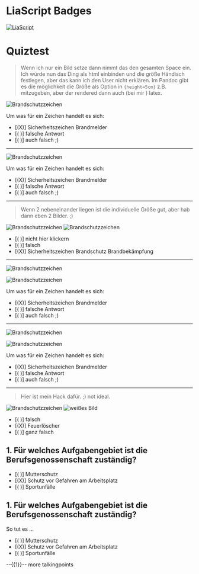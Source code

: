 <!--
author: Volker Göhler
email:    volker.goehler@informatik.tu-freiberg.de
language: de
narrator: German Female
version: 0.0.1
comment: this is only a test for image sizes in conjunction with quizes

@style
.flex-container {
    display: flex;
    flex-wrap: wrap; /* Allows the items to wrap as needed */
    align-items: stretch;
    gap: 20px; /* Adds both horizontal and vertical spacing between items */
}

.flex-child { 
    flex: 1;
    margin-right: 20px; /* Adds space between the columns */
}

@media (max-width: 600px) {
    .flex-child {
        flex: 100%; /* Makes the child divs take up the full width on slim devices */
        margin-right: 0; /* Removes the right margin */
    }
}
@end

-->
# LiaScript Badges

[![LiaScript](https://raw.githubusercontent.com/LiaScript/LiaScript/master/badges/course.svg)](https://liascript.github.io/course/?https://raw.githubusercontent.com/vgoehler/DiAgnostiK_LiaScript/master/gefahrensymbole_größen_test_v2.md)

# Quiztest

> Wenn ich nur ein Bild setze dann nimmt das den gesamten Space ein. Ich würde nun das Ding als html einbinden und die größe Händisch festlegen, aber das kann ich den User nicht erklären. Im Pandoc gibt es die möglichkeit die Größe als Option in `{height=5cm}` z.B. mitzugeben, aber der rendered dann auch (bei mir ) latex.

![Brandschutzzeichen](https://github.com/vgoehler/DiAgnostiK_Bilder_Test/blob/main/Brandschutzzeichen/Sicherheitszeichen_Brandmelder.jpg?raw=true)<!-- style="width: 50%" -->

Um was für ein Zeichen handelt es sich:

- [(X)] Sicherheitszeichen Brandmelder
- [( )] falsche Antwort
- [( )] auch falsch ;)

---------------------

<section class="flex-container">

<!-- class="flex-child" style="min-width: 250px;" -->
![Brandschutzzeichen](https://github.com/vgoehler/DiAgnostiK_Bilder_Test/blob/main/Brandschutzzeichen/Sicherheitszeichen_Brandmelder.jpg?raw=true)

<div class="flex-child" style="min-width: 250px">
Um was für ein Zeichen handelt es sich:

- [(X)] Sicherheitszeichen Brandmelder
- [( )] falsche Antwort
- [( )] auch falsch ;)

</div>
</section>




---

> Wenn 2 nebeneinander liegen ist die individuelle Größe gut, aber hab dann eben 2 Bilder. ;)

![Brandschutzzeichen](https://github.com/vgoehler/DiAgnostiK_Bilder_Test/blob/main/Brandschutzzeichen/Sicherheitszeichen_Brandschutz_Brandbek%C3%A4mpfung.jpg?raw=true)
![Brandschutzzeichen](https://github.com/vgoehler/DiAgnostiK_Bilder_Test/blob/main/Brandschutzzeichen/Sicherheitszeichen_Brandschutz_Brandbek%C3%A4mpfung.jpg?raw=true)

- [( )] nicht hier klickern
- [( )] falsch
- [(X)] Sicherheitszeichen Brandschutz Brandbekämpfung

----

<section class="flex-container">

<!-- class="flex-child" style="min-width: 250px;" -->
![Brandschutzzeichen](https://github.com/vgoehler/DiAgnostiK_Bilder_Test/blob/main/Brandschutzzeichen/Sicherheitszeichen_Brandschutz_Brandbek%C3%A4mpfung.jpg?raw=true)

<!-- class="flex-child" style="min-width: 250px;" -->
![Brandschutzzeichen](https://github.com/vgoehler/DiAgnostiK_Bilder_Test/blob/main/Brandschutzzeichen/Sicherheitszeichen_Brandschutz_Brandbek%C3%A4mpfung.jpg?raw=true)

<div class="flex-child" style="min-width: 250px">
Um was für ein Zeichen handelt es sich:

- [(X)] Sicherheitszeichen Brandmelder
- [( )] falsche Antwort
- [( )] auch falsch ;)

</div>
</section>

-----------


<section class="flex-container">

<!-- class="flex-child" style="min-width: 250px;" -->
![Brandschutzzeichen](https://github.com/vgoehler/DiAgnostiK_Bilder_Test/blob/main/Brandschutzzeichen/Sicherheitszeichen_Brandschutz_Brandbek%C3%A4mpfung.jpg?raw=true)

<!-- class="flex-child" style="min-width: 250px;" -->
![Brandschutzzeichen](https://github.com/vgoehler/DiAgnostiK_Bilder_Test/blob/main/Brandschutzzeichen/Sicherheitszeichen_Brandschutz_Brandbek%C3%A4mpfung.jpg?raw=true)

</section>

Um was für ein Zeichen handelt es sich:

- [(X)] Sicherheitszeichen Brandmelder
- [( )] falsche Antwort
- [( )] auch falsch ;)

---

> Hier ist mein Hack dafür. ;) not ideal.

![Brandschutzzeichen](https://github.com/vgoehler/DiAgnostiK_Bilder_Test/blob/main/Brandschutzzeichen/Sicherheitszeichen_Brandschutz_Feuerl%C3%B6scher.jpg?raw=true)
![weißes Bild](https://github.com/vgoehler/DiAgnostiK_Bilder_Test/blob/main/blank.jpg?raw=true)


- [( )] falsch
- [(X)] Feuerlöscher
- [( )] ganz falsch


## 1. __Für welches Aufgabengebiet ist die Berufsgenossenschaft zuständig?__

<!-- --{{0}}--
Für welches Aufgabengebiet ist die Berufsgenossenschaft zuständig?
a. Mutterschutz b. Schutz vor Gefahren am Arbeitsplatz c. Sportunfälle
--> 

- [( )] Mutterschutz
- [(X)] Schutz vor Gefahren am Arbeitsplatz
- [( )] Sportunfälle


## 1. __Für welches Aufgabengebiet ist die Berufsgenossenschaft zuständig?__

So tut es ...

- [( )] Mutterschutz
- [(X)] Schutz vor Gefahren am Arbeitsplatz
- [( )] Sportunfälle

<!-- --{{0}}--
Für welches Aufgabengebiet ist die Berufsgenossenschaft zuständig?
a. Mutterschutz b. Schutz vor Gefahren am Arbeitsplatz c. Sportunfälle
--> 

--{{1}}--
more talkingpoints
